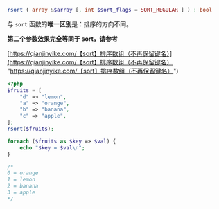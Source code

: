 ```php
rsort ( array &$array [, int $sort_flags = SORT_REGULAR ] ) : bool
```
与 `sort` 函数的**唯一区别**是：排序的方向不同。

**第二个参数效果完全等同于 sort，请参考**

[https://qianjinyike.com/【sort】排序数组（不再保留键名）](https://qianjinyike.com/【sort】排序数组（不再保留键名） "https://qianjinyike.com/【sort】排序数组（不再保留键名）")

```php
<?php
$fruits = [
    "d" => "lemon",
    "a" => "orange",
    "b" => "banana",
    "c" => "apple",
];
rsort($fruits);

foreach ($fruits as $key => $val) {
    echo "$key = $val\n";
}

/*
0 = orange
1 = lemon
2 = banana
3 = apple
*/
```